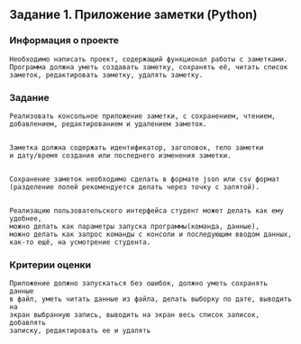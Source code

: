 ## Задание 1. Приложение заметки (Python)

### Информация о проекте

    Необходимо написать проект, содержащий функционал работы с заметками.
    Программа должна уметь создавать заметку, сохранять её, читать список
    заметок, редактировать заметку, удалять заметку.
    
### Задание

    Реализовать консольное приложение заметки, с сохранением, чтением,
    добавлением, редактированием и удалением заметок. 


    Заметка должна содержать идентификатор, заголовок, тело заметки
    и дату/время создания или последнего изменения заметки.


    Сохранение заметок необходимо сделать в формате json или csv формат 
    (разделение полей рекомендуется делать через точку с запятой).


    Реализацию пользовательского интерфейса студент может делать как ему удобнее,
    можно делать как параметры запуска программы(команда, данные),
    можно делать как запрос команды с консоли и последующим вводом данных,
    как-то ещё, на усмотрение студента.

### Критерии оценки

    Приложение должно запускаться без ошибок, должно уметь сохранять данные
    в файл, уметь читать данные из файла, делать выборку по дате, выводить на
    экран выбранную запись, выводить на экран весь список записок, добавлять
    записку, редактировать ее и удалять

